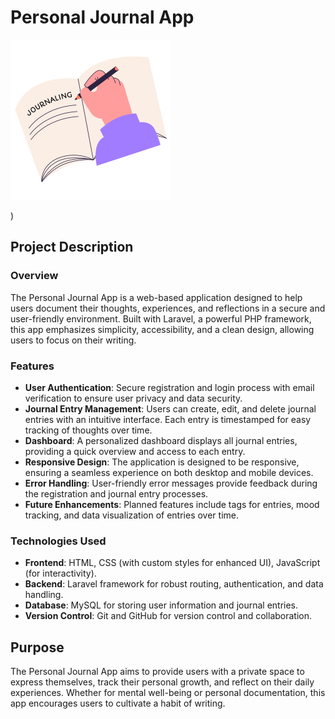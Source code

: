 # Personal Journal App

![App Logo](journaling.png)
                                                                         
  
  
  
                      
  ) <!-- Replace with the path to your app logo -->

## Project Description

### Overview
The Personal Journal App is a web-based application designed to help users document their thoughts, experiences, and reflections in a secure and user-friendly environment. Built with Laravel, a powerful PHP framework, this app emphasizes simplicity, accessibility, and a clean design, allowing users to focus on their writing.

### Features
- **User Authentication**: Secure registration and login process with email verification to ensure user privacy and data security.
- **Journal Entry Management**: Users can create, edit, and delete journal entries with an intuitive interface. Each entry is timestamped for easy tracking of thoughts over time.
- **Dashboard**: A personalized dashboard displays all journal entries, providing a quick overview and access to each entry.
- **Responsive Design**: The application is designed to be responsive, ensuring a seamless experience on both desktop and mobile devices.
- **Error Handling**: User-friendly error messages provide feedback during the registration and journal entry processes.
- **Future Enhancements**: Planned features include tags for entries, mood tracking, and data visualization of entries over time.

### Technologies Used
- **Frontend**: HTML, CSS (with custom styles for enhanced UI), JavaScript (for interactivity).
- **Backend**: Laravel framework for robust routing, authentication, and data handling.
- **Database**: MySQL for storing user information and journal entries.
- **Version Control**: Git and GitHub for version control and collaboration.

## Purpose
The Personal Journal App aims to provide users with a private space to express themselves, track their personal growth, and reflect on their daily experiences. Whether for mental well-being or personal documentation, this app encourages users to cultivate a habit of writing.

                                        
  
  
